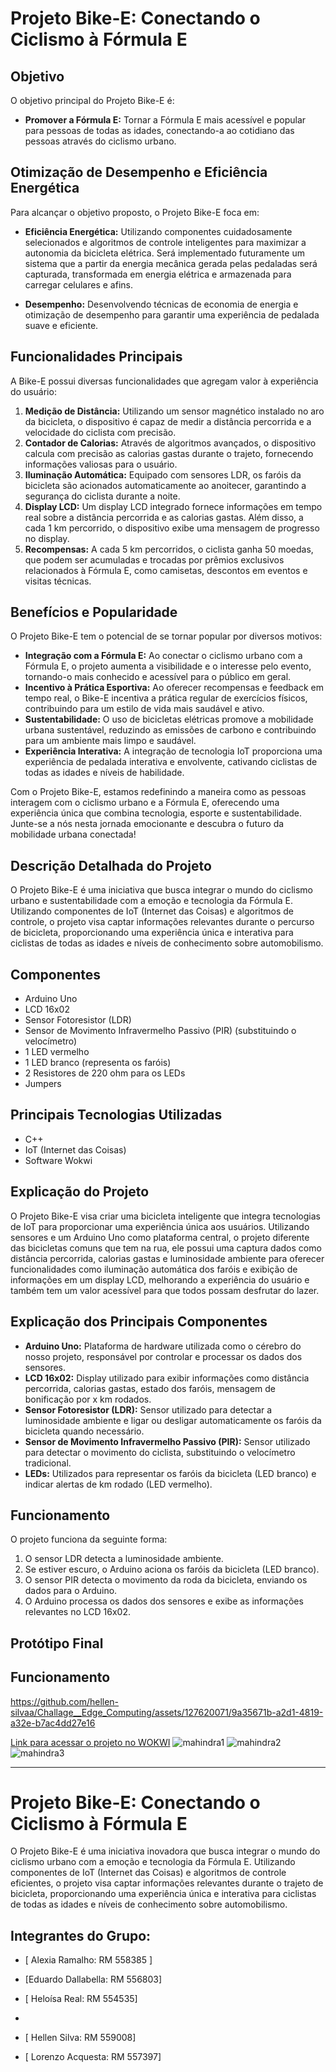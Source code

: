 # Projeto Bike-E: Conectando o Ciclismo à Fórmula E

## Objetivo
O objetivo principal do Projeto Bike-E é:

- **Promover a Fórmula E:** Tornar a Fórmula E mais acessível e popular para pessoas de todas as idades, conectando-a ao cotidiano das pessoas através do ciclismo urbano.

## Otimização de Desempenho e Eficiência Energética
Para alcançar o objetivo proposto, o Projeto Bike-E foca em:

- **Eficiência Energética:** Utilizando componentes cuidadosamente selecionados e algoritmos de controle inteligentes para maximizar a autonomia da bicicleta elétrica. Será implementado futuramente um sistema que a partir da energia mecânica gerada pelas pedaladas será capturada, transformada em energia elétrica e armazenada para carregar celulares e afins.
  
- **Desempenho:** Desenvolvendo técnicas de economia de energia e otimização de desempenho para garantir uma experiência de pedalada suave e eficiente.

## Funcionalidades Principais
A Bike-E possui diversas funcionalidades que agregam valor à experiência do usuário:

1. **Medição de Distância:** Utilizando um sensor magnético instalado no aro da bicicleta, o dispositivo é capaz de medir a distância percorrida e a velocidade do ciclista com precisão.
2. **Contador de Calorias:** Através de algoritmos avançados, o dispositivo calcula com precisão as calorias gastas durante o trajeto, fornecendo informações valiosas para o usuário.
3. **Iluminação Automática:** Equipado com sensores LDR, os faróis da bicicleta são acionados automaticamente ao anoitecer, garantindo a segurança do ciclista durante a noite.
4. **Display LCD:** Um display LCD integrado fornece informações em tempo real sobre a distância percorrida e as calorias gastas. Além disso, a cada 1 km percorrido, o dispositivo exibe uma mensagem de progresso no display.
5. **Recompensas:** A cada 5 km percorridos, o ciclista ganha 50 moedas, que podem ser acumuladas e trocadas por prêmios exclusivos relacionados à Fórmula E, como camisetas, descontos em eventos e visitas técnicas.

## Benefícios e Popularidade
O Projeto Bike-E tem o potencial de se tornar popular por diversos motivos:

- **Integração com a Fórmula E:** Ao conectar o ciclismo urbano com a Fórmula E, o projeto aumenta a visibilidade e o interesse pelo evento, tornando-o mais conhecido e acessível para o público em geral.
- **Incentivo à Prática Esportiva:** Ao oferecer recompensas e feedback em tempo real, o Bike-E incentiva a prática regular de exercícios físicos, contribuindo para um estilo de vida mais saudável e ativo.
- **Sustentabilidade:** O uso de bicicletas elétricas promove a mobilidade urbana sustentável, reduzindo as emissões de carbono e contribuindo para um ambiente mais limpo e saudável.
- **Experiência Interativa:** A integração de tecnologia IoT proporciona uma experiência de pedalada interativa e envolvente, cativando ciclistas de todas as idades e níveis de habilidade.

Com o Projeto Bike-E, estamos redefinindo a maneira como as pessoas interagem com o ciclismo urbano e a Fórmula E, oferecendo uma experiência única que combina tecnologia, esporte e sustentabilidade. Junte-se a nós nesta jornada emocionante e descubra o futuro da mobilidade urbana conectada!
## Descrição Detalhada do Projeto

O Projeto Bike-E é uma iniciativa que busca integrar o mundo do ciclismo urbano e sustentabilidade com a emoção e tecnologia da Fórmula E. Utilizando componentes de IoT (Internet das Coisas) e algoritmos de controle, o projeto visa captar informações relevantes durante o percurso de bicicleta, proporcionando uma experiência única e interativa para ciclistas de todas as idades e níveis de conhecimento sobre automobilismo.

## Componentes

- Arduino Uno
- LCD 16x02
- Sensor Fotoresistor (LDR)
- Sensor de Movimento Infravermelho Passivo (PIR) (substituindo o velocímetro)
- 1 LED vermelho
- 1 LED branco (representa os faróis)
- 2 Resistores de 220 ohm para os LEDs
- Jumpers

## Principais Tecnologias Utilizadas

- C++ 
- IoT (Internet das Coisas)
- Software Wokwi

## Explicação do Projeto

O Projeto Bike-E visa criar uma bicicleta inteligente que integra tecnologias de IoT para proporcionar uma experiência única aos usuários. Utilizando sensores e um Arduino Uno como plataforma central, o projeto diferente das bicicletas comuns que tem na rua, ele possui uma captura dados como distância percorrida, calorias gastas e luminosidade ambiente para oferecer funcionalidades como iluminação automática dos faróis e exibição de informações em um display LCD, melhorando a experiência do usuário e também tem um valor acessível para que todos possam desfrutar do lazer.

## Explicação dos Principais Componentes

- **Arduino Uno:** Plataforma de hardware utilizada como o cérebro do nosso projeto, responsável por controlar e processar os dados dos sensores.
- **LCD 16x02:** Display utilizado para exibir informações como distância percorrida, calorias gastas, estado dos faróis, mensagem de bonificação por x km rodados.
- **Sensor Fotoresistor (LDR):** Sensor utilizado para detectar a luminosidade ambiente e ligar ou desligar automaticamente os faróis da bicicleta quando necessário.
- **Sensor de Movimento Infravermelho Passivo (PIR):** Sensor utilizado para detectar o movimento do ciclista, substituindo o velocímetro tradicional.
- **LEDs:** Utilizados para representar os faróis da bicicleta (LED branco) e indicar alertas de km rodado (LED vermelho).

## Funcionamento

O projeto funciona da seguinte forma:
1. O sensor LDR detecta a luminosidade ambiente.
2. Se estiver escuro, o Arduino aciona os faróis da bicicleta (LED branco).
3. O sensor PIR detecta o movimento da roda da bicicleta, enviando os dados para o Arduino.
4. O Arduino processa os dados dos sensores e exibe as informações relevantes no LCD 16x02.

## Protótipo Final

## Funcionamento

https://github.com/hellen-silvaa/Challage__Edge_Computing/assets/127620071/9a35671b-a2d1-4819-a32e-b7ac4dd27e16


[Link para acessar o projeto no WOKWI](https://wokwi.com/projects/400391918414007297)
![mahindra1](https://github.com/hellen-silvaa/Challage__Edge_Computing/assets/127620071/d03f1fa5-e29d-4781-83e3-929b0f232761)
![mahindra2](https://github.com/hellen-silvaa/Challage__Edge_Computing/assets/127620071/361774f7-c9f7-475e-9a7f-1d0e42f41611)
![mahindra3](https://github.com/hellen-silvaa/Challage__Edge_Computing/assets/127620071/a9641843-bda7-4fc3-bfe4-2c9770936c79)

---

# Projeto Bike-E: Conectando o Ciclismo à Fórmula E

O Projeto Bike-E é uma iniciativa inovadora que busca integrar o mundo do ciclismo urbano com a emoção e tecnologia da Fórmula E. Utilizando componentes de IoT (Internet das Coisas) e algoritmos de controle eficientes, o projeto visa captar informações relevantes durante o trajeto de bicicleta, proporcionando uma experiência única e interativa para ciclistas de todas as idades e níveis de conhecimento sobre automobilismo.




## Integrantes do Grupo:

   - [ Alexia Ramalho: RM 558385 ]
     
   - [Eduardo Dallabella: RM 556803]
     
   - [ Heloísa Real: RM 554535]
   - 
   - [ Hellen Silva: RM 559008]
     
   - [ Lorenzo Acquesta: RM 557397]

